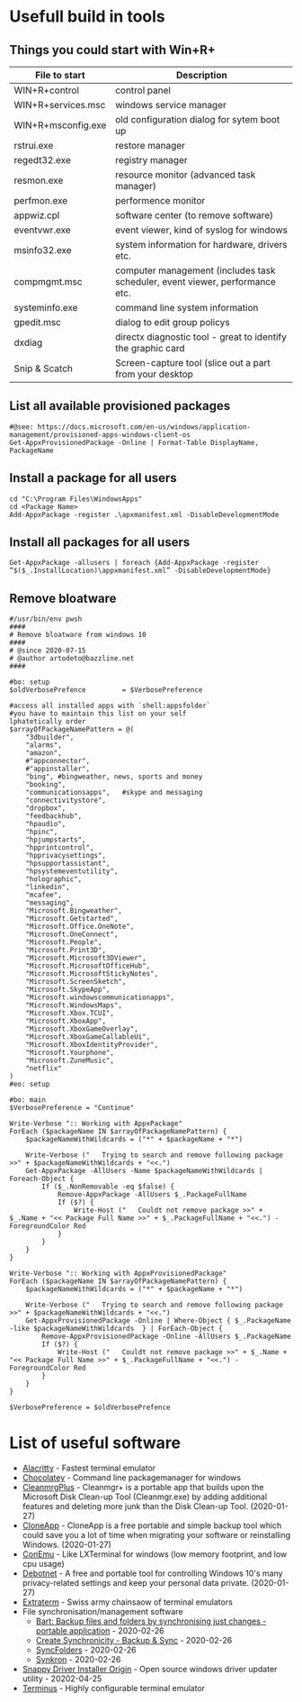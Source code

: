 # Usefull build in tools

## Things you could start with Win+R+

| File to start | Description
| --- | --- |
| WIN+R+control | control panel |
| WIN+R+services.msc | windows service manager |
| WIN+R+msconfig.exe | old configuration dialog for sytem boot up |
| rstrui.exe | restore manager |
| regedt32.exe | registry manager |
| resmon.exe | resource monitor (advanced task manager) |
| perfmon.exe | performence monitor |
| appwiz.cpl | software center (to remove software) |
| eventvwr.exe | event viewer, kind of syslog for windows |
| msinfo32.exe | system information for hardware, drivers etc. |
| compmgmt.msc | computer management (includes task scheduler, event viewer, performance etc. |
| systeminfo.exe | command line system information |
| gpedit.msc | dialog to edit group policys |
| dxdiag | directx diagnostic tool - great to identify the graphic card |
| Snip & Scatch | Screen-capture tool (slice out a part from your desktop |

## List all available provisioned packages

```
#@see: https://docs.microsoft.com/en-us/windows/application-management/provisioned-apps-windows-client-os
Get-AppxProvisionedPackage -Online | Format-Table DisplayName, PackageName
```

## Install a package for all users

```
cd "C:\Program Files\WindowsApps"
cd <Package Name>
Add-AppxPackage -register .\apxmanifest.xml -DisableDevelopmentMode
```

## Install all packages for all users

```
Get-AppxPackage -allusers | foreach {Add-AppxPackage -register “$($_.InstallLocation)\appxmanifest.xml” -DisableDevelopmentMode}
```

## Remove bloatware

```
#/usr/bin/env pwsh
####
# Remove bloatware from windows 10
####
# @since 2020-07-15
# @author artodeto@bazzline.net
####

#bo: setup
$oldVerbosePrefence         = $VerbosePreference

#access all installed apps with `shell:appsfolder`
#you have to maintain this list on your self
lphatetically order
$arrayOfPackageNamePattern = @(
    "3dbuilder",
    "alarms",
    "amazon",
    #"appconnector",
    #"appinstaller",
    "bing", #bingweather, news, sports and money
    "booking",
    "communicationsapps",   #skype and messaging
    "connectivitystore",
    "dropbox",
    "feedbackhub",
    "hpaudio",
    "hpinc",
    "hpjumpstarts",
    "hpprintcontrol",
    "hpprivacysettings",
    "hpsupportassistant",
    "hpsystemeventutility",
    "holographic",
    "linkedin",
    "mcafee",
    "messaging",
    "Microsoft.Bingweather",
    "Microsoft.Getstarted",
    "Microsoft.Office.OneNote",
    "Microsoft.OneConnect",
    "Microsoft.People",
    "Microsoft.Print3D",
    "Microsoft.Microsoft3DViewer",
    "Microsoft.MicrosoftOfficeHub",
    "Microsoft.MicrosoftStickyNotes",
    "Microsoft.ScreenSketch",
    "Microsoft.SkypeApp",
    "Microsoft.windowscommunicationapps",
    "Microsoft.WindowsMaps",
    "Microsoft.Xbox.TCUI",
    "Microsoft.XboxApp",
    "Microsoft.XboxGameOverlay",
    "Microsoft.XboxGameCallableUi",
    "Microsoft.XboxIdentityProvider",
    "Microsoft.Yourphone",
    "Microsoft.ZuneMusic",
    "netflix"
)
#eo: setup

#bo: main
$VerbosePreference = "Continue"

Write-Verbose ":: Working with AppxPackage"
ForEach ($packageName IN $arrayOfPackageNamePattern) {
    $packageNameWithWildcards = ("*" + $packageName + "*")

    Write-Verbose ("   Trying to search and remove following package >>" + $packageNameWithWildcards + "<<.")
    Get-AppxPackage -AllUsers -Name $packageNameWithWildcards | Foreach-Object {
        If ($_.NonRemovable -eq $false) {
            Remove-AppxPackage -AllUsers $_.PackageFullName
            If ($?) {
                Write-Host ("   Couldt not remove package >>" + $_.Name + "<< Package Full Name >>" + $_.PackageFullName + "<<.") -ForegroundColor Red
            }
        }
    }
}

Write-Verbose ":: Working with AppxProvisionedPackage"
ForEach ($packageName IN $arrayOfPackageNamePattern) {
    $packageNameWithWildcards = ("*" + $packageName + "*")

    Write-Verbose ("   Trying to search and remove following package >>" + $packageNameWithWildcards + "<<.")
    Get-AppxProvisionedPackage -Online | Where-Object { $_.PackageName -like $packageNameWithWildcards  } | ForEach-Object {
        Remove-AppxProvisionedPackage -Online -AllUsers $_.PackageName
        If ($?) {
            Write-Host ("   Couldt not remove package >>" + $_.Name + "<< Package Full Name >>" + $_.PackageFullName + "<<.") -ForegroundColor Red
        }
    }
}

$VerbosePreference = $oldVerbosePrefence
```

# List of useful software

* [Alacritty](https://github.com/alacritty/alacritty) - Fastest terminal emulator
* [Chocolatey](https://chocolatey.org/) - Command line packagemanager for windows
* [CleanmrgPlus](https://github.com/mirinsoft/CleanmgrPlus) - Cleanmgr+ is a portable app that builds upon the Microsoft Disk Clean-up Tool (Cleanmgr.exe) by adding additional features and deleting more junk than the Disk Clean-up Tool. (2020-01-27)
* [CloneApp](https://github.com/mirinsoft/CloneApp) - CloneApp is a free portable and simple backup tool which could save you a lot of time when migrating your software or reinstalling Windows. (2020-01-27)
* [ConEmu](https://conemu.github.io/) - Like LXTerminal for windows (low memory footprint, and low cpu usage)
* [Debotnet](https://github.com/mirinsoft/debotnet) - A free and portable tool for controlling Windows 10's many privacy-related settings and keep your personal data private. (2020-01-27)
* [Extraterm](https://extraterm.org/) - Swiss army chainsaow of terminal emulators
* File synchronisation/management software
    * [Bart: Backup files and folders by synchronising just changes - portable application](https://www.zhornsoftware.co.uk/bart/) - 2020-02-26
    * [Create Synchronicity - Backup & Sync](https://sourceforge.net/projects/synchronicity/) - 2020-02-26
    * [SyncFolders](http://www.syncfolders.elementfx.com/) - 2020-02-26
    * [Synkron](https://sourceforge.net/projects/synkron/) - 2020-02-26
* [Snappy Driver Installer Origin](https://www.snappy-driver-installer.org/download) - Open source windows driver updater utility - 20202-04-25
* [Terminus](https://eugeny.github.io/terminus/) - Highly configurable terminal emulator
